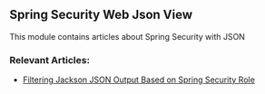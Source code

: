 ## Spring Security Web Json View

This module contains articles about Spring Security with JSON

### Relevant Articles:

- [Filtering Jackson JSON Output Based on Spring Security Role](https://www.baeldung.com/spring-security-role-filter-json)
